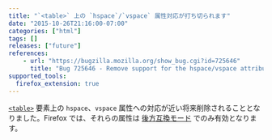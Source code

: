 ```yaml
---
title: "`<table>` 上の `hspace`/`vspace` 属性対応が打ち切られます"
date: "2015-10-26T21:16:00-07:00"
categories: ["html"]
tags: []
releases: ["future"]
references:
    - url: "https://bugzilla.mozilla.org/show_bug.cgi?id=725646"
      title: "Bug 725646 - Remove support for the hspace/vspace attributes on table"
supported_tools:
  firefox_extension: true
---
```

[`<table>`](https://developer.mozilla.org/docs/Web/HTML/Element/table) 要素上の `hspace`、`vspace` 属性への対応が近い将来削除されることとなりました。Firefox では、それらの属性は [後方互換モード](https://developer.mozilla.org/docs/Mozilla_Quirks_Mode_Behavior) でのみ有効となります。
